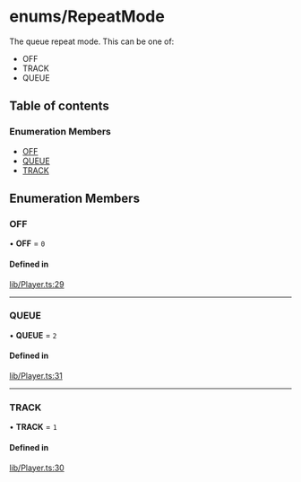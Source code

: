 # enums/RepeatMode

The queue repeat mode. This can be one of:
- OFF
- TRACK
- QUEUE

## Table of contents

### Enumeration Members

- [OFF](enums.RepeatMode.md#off)
- [QUEUE](enums.RepeatMode.md#queue)
- [TRACK](enums.RepeatMode.md#track)

## Enumeration Members

### OFF

• **OFF** = ``0``

#### Defined in

[lib/Player.ts:29](https://github.com/hmes98318/LavaShark/blob/45bf2120d636a6aca823f03d72da2dc01b7bbfbf/src/lib/Player.ts#L31)

___

### QUEUE

• **QUEUE** = ``2``

#### Defined in

[lib/Player.ts:31](https://github.com/hmes98318/LavaShark/blob/45bf2120d636a6aca823f03d72da2dc01b7bbfbf/src/lib/Player.ts#L33)

___

### TRACK

• **TRACK** = ``1``

#### Defined in

[lib/Player.ts:30](https://github.com/hmes98318/LavaShark/blob/45bf2120d636a6aca823f03d72da2dc01b7bbfbf/src/lib/Player.ts#L32)
